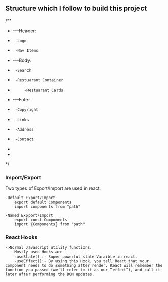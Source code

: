 
## Structure which I follow to build this project
/**
 * ---Header:
 *      -Logo
 *      -Nav Items
 *  ---Body:
 *      -Search
 *      -Restuarant Container
 *          -Restuarant Cards
 *  ---Foter
 *      -Copyright
 *      -Links
 *      -Address
 *      -Contact
 *
 *
 */
### Import/Export
 Two types of Export/Import are used in react:

    -Default Export/Import
        export default Components
        import components from "path"

    -Named Expport/Import
        export const Components
        import {Components} from "path"


### React Hooks
    ->Normal Javascript utility functions.
        Mostly used Hooks are
        -useState() :- Super powerful state Varaible in react.
        -useEffect():- By using this Hook, you tell React that your component needs to do something after render. React will remember the function you passed (we'll refer to it as our “effect”), and call it later after performing the DOM updates.
